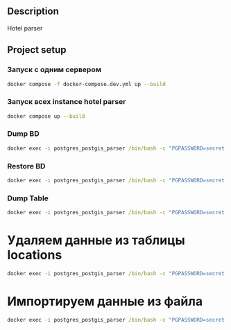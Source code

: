 ## Description

Hotel parser

## Project setup

### Запуск с одним сервером 
``` bash
docker compose -f docker-compose.dev.yml up --build
```

### Запуск всех instance hotel parser
``` bash
docker compose up --build
```
### Dump BD
``` cmd
docker exec -i postgres_postgis_parser /bin/bash -c "PGPASSWORD=secret pg_dump --username postgres hotels" > ./dump/dump_25_12_24_prod.sql
```

### Restore BD
``` cmd
docker exec -i postgres_postgis_parser /bin/bash -c "PGPASSWORD=secret psql --username postgres hotels" < ./dump/dump_24_12_24.sql
```

### Dump Table
``` cmd
docker exec -i postgres_postgis_parser /bin/bash -c "PGPASSWORD=secret pg_dump --username postgres --dbname=hotels_backup --table=public.locations --data-only --no-owner --no-privileges" > ./dump/locations_backup.sql
```

# Удаляем данные из таблицы locations
``` cmd
docker exec -i postgres_postgis_parser /bin/bash -c "PGPASSWORD=secret psql --username postgres --dbname=hotels -c 'DELETE FROM public.locations'"
```

# Импортируем данные из файла
``` cmd
docker exec -i postgres_postgis_parser /bin/bash -c "PGPASSWORD=secret psql --username postgres --dbname=hotels" < ./dump/locations_backup.sql```
